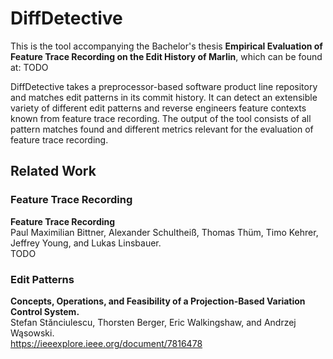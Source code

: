 # DiffDetective

This is the tool accompanying the Bachelor's thesis **Empirical Evaluation of Feature Trace Recording on the Edit History of Marlin**, which can be found at:
TODO

DiffDetective takes a preprocessor-based software product line repository and matches edit patterns in its commit history.
It can detect an extensible variety of different edit patterns and reverse engineers feature contexts known from feature trace recording.
The output of the tool consists of all pattern matches found and different metrics relevant for the evaluation of feature trace recording.

## Related Work

### Feature Trace Recording
**Feature Trace Recording**\
Paul Maximilian Bittner, Alexander Schultheiß, Thomas Thüm, Timo Kehrer, Jeffrey Young, and Lukas Linsbauer.\
TODO

### Edit Patterns
**Concepts, Operations, and Feasibility of a Projection-Based Variation Control System.**\
Stefan Stănciulescu, Thorsten Berger, Eric Walkingshaw, and Andrzej Wąsowski.\
https://ieeexplore.ieee.org/document/7816478
